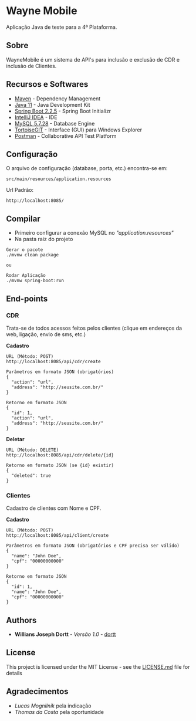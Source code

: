 # Wayne Mobile

Aplicação Java de teste para a 4ª Plataforma.

## Sobre

WayneMobile é um sistema de API's para inclusão e exclusão de CDR e inclusão de Clientes.

## Recursos e Softwares

* [Maven](https://maven.apache.org/) - Dependency Management
* [Java 11](https://www.oracle.com/java/technologies/javase-jdk11-downloads.html) - Java Development Kit
* [Spring Boot 2.2.5](https://start.spring.io/) - Spring Boot Initializr
* [IntelliJ IDEA](https://www.jetbrains.com/?utm_source=product&utm_medium=link&utm_campaign=IC&utm_content=2019.1) - IDE
* [MySQL 5.7.28](https://dev.mysql.com/downloads/mysql/) - Database Engine
* [TortoiseGIT](https://tortoisegit.org/) - Interface (GUI) para Windows Explorer
* [Postman](https://www.postman.com/downloads) - Collaborative API Test Platform

## Configuração

O arquivo de configuração (database, porta, etc.) encontra-se em:

```
src/main/resources/application.resources
```

Url Padrão:

```
http://localhost:8085/
```
## Compilar

* Primeiro configurar a conexão MySQL no _"application.resources"_
* Na pasta raiz do projeto

```
Gerar o pacote
./mvnw clean package

ou

Rodar Aplicação 
./mvnw spring-boot:run
```

## End-points

### CDR
Trata-se de todos acessos feitos pelos clientes (clique em endereços da web, ligação, envio de sms, etc.)

**Cadastro**
```
URL (Método: POST)
http://localhost:8085/api/cdr/create
```
```
Parâmetros em formato JSON (obrigatórios)
{
  "action": "url",
  "address": "http://seusite.com.br/"
}
```
```
Retorno em formato JSON
{
  "id": 1,
  "action": "url",
  "address": "http://seusite.com.br/"
}
```

**Deletar**
```
URL (Método: DELETE)
http://localhost:8085/api/cdr/delete/{id}
```
```
Retorno em formato JSON (se {id} existir)
{
  "deleted": true
}
```

### Clientes
Cadastro de clientes com Nome e CPF.

**Cadastro**
```
URL (Método: POST)
http://localhost:8085/api/client/create
```
```
Parâmetros em formato JSON (obrigatórios e CPF precisa ser válido)
{
  "name": "John Doe",
  "cpf": "00000000000"
}
```
```
Retorno em formato JSON
{
  "id": 1,
  "name": "John Doe",
  "cpf": "00000000000"
}
```

## Authors

* **Willians Joseph Dortt** - *Versão 1.0* - [dortt](https://github.com/dortt)

## License

This project is licensed under the MIT License - see the [LICENSE.md](LICENSE.md) file for details

## Agradecimentos

* *Lucas Mognilnik* pela indicação
* *Thomas da Costa* pela oportunidade
